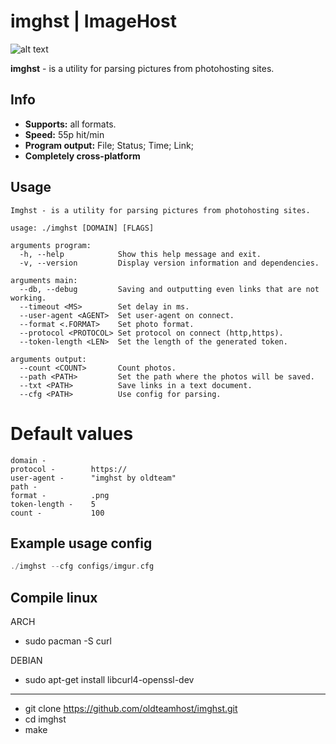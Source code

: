 # imghst | ImageHost
![alt text](https://i.imgur.com/7SlZJb1.png)


**imghst** - is a utility for parsing pictures from photohosting sites.

## Info
- **Supports:** all formats.
- **Speed:** 55p hit/min
- **Program output:** File; Status; Time; Link;
- **Completely cross-platform**

## Usage
```
Imghst - is a utility for parsing pictures from photohosting sites.

usage: ./imghst [DOMAIN] [FLAGS]

arguments program:
  -h, --help            Show this help message and exit.
  -v, --version         Display version information and dependencies.

arguments main:
  --db, --debug         Saving and outputting even links that are not working.
  --timeout <MS>        Set delay in ms.
  --user-agent <AGENT>  Set user-agent on connect.
  --format <.FORMAT>    Set photo format.
  --protocol <PROTOCOL> Set protocol on connect (http,https).
  --token-length <LEN>  Set the length of the generated token.

arguments output:
  --count <COUNT>       Count photos.
  --path <PATH>         Set the path where the photos will be saved.
  --txt <PATH>          Save links in a text document.
  --cfg <PATH>          Use config for parsing.
```
# Default values
```
domain -          
protocol -        https://
user-agent -      "imghst by oldteam"
path -            
format -          .png
token-length -    5
count -           100
```
## Example usage config
``` C
./imghst --cfg configs/imgur.cfg
```


## Compile linux
ARCH  
- sudo pacman -S curl

DEBIAN  
- sudo apt-get install libcurl4-openssl-dev
- -----------
- git clone https://github.com/oldteamhost/imghst.git
- cd imghst
- make
